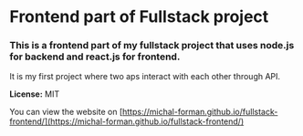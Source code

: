 # Frontend part of Fullstack project

### This is a frontend part of my fullstack project that uses node.js for backend and react.js for frontend.

It is my first project where two aps interact with each other through API.

**License:** MIT

You can view the website on [https://michal-forman.github.io/fullstack-frontend/](https://michal-forman.github.io/fullstack-frontend/)